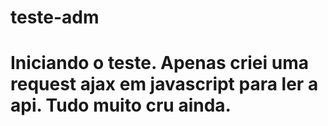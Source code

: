 # teste-adm
# Iniciando o teste. Apenas criei uma request ajax em javascript para ler a api. Tudo muito cru ainda.
